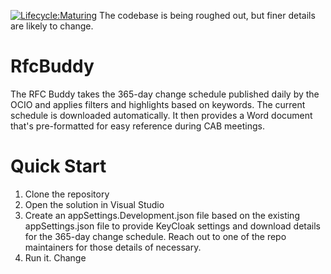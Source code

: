[![Lifecycle:Maturing](https://img.shields.io/badge/Lifecycle-Maturing-007EC6)](https://github.com/bcgov/repomountie/blob/master/doc/lifecycle-badges.md) The codebase is being roughed out, but finer details are likely to change.

# RfcBuddy
The RFC Buddy takes the 365-day change schedule published daily by the OCIO and applies filters and highlights based on keywords. The current schedule is downloaded automatically. It then provides a Word document that's pre-formatted for easy reference during CAB meetings.

# Quick Start
1. Clone the repository
1. Open the solution in Visual Studio
1. Create an appSettings.Development.json file based on the existing appSettings.json file to provide KeyCloak settings and download details for the 365-day change schedule. Reach out to one of the repo maintainers for those details of necessary.
1. Run it. Change
